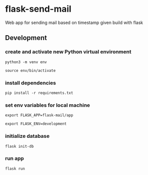 # flask-send-mail
Web app for sending mail based on timestamp given build with flask

## Development
### create and activate new Python virtual environment

``python3 -m venv env``

``source env/bin/activate``

### install dependencies
``pip install -r requirements.txt``

### set env variables for local machine
``export FLASK_APP=flask-mail/app``

``export FLASK_ENV=development``

### initialize database

``flask init-db``

### run app

``flask run``